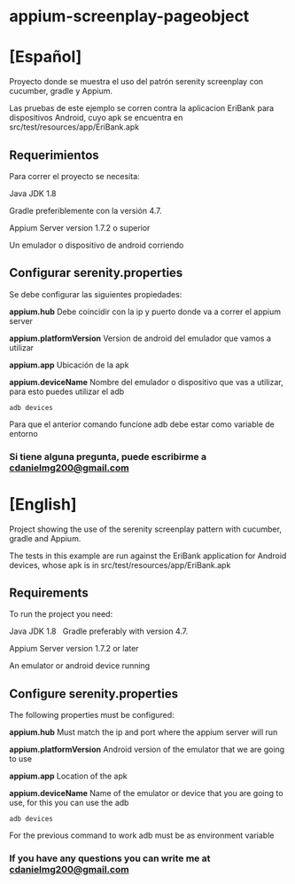 # appium-screenplay-pageobject
# [Español]

Proyecto donde se muestra el uso del patrón serenity screenplay con cucumber, gradle y Appium.

Las pruebas de este ejemplo se corren contra la aplicacion EriBank para dispositivos Android, cuyo apk se encuentra en src/test/resources/app/EriBank.apk

## Requerimientos

Para correr el proyecto se necesita:

Java JDK 1.8
 
Gradle preferiblemente con la versión 4.7.

Appium Server version 1.7.2 o superior

Un emulador o dispositivo de android corriendo

## Configurar serenity.properties

Se debe configurar las siguientes propiedades:

**appium.hub** Debe coincidir con la ip y puerto donde va a correr el appium server

**appium.platformVersion** Version de android del emulador que vamos a utilizar

**appium.app** Ubicación de la apk

**appium.deviceName** Nombre del emulador o dispositivo que vas a utilizar, para esto puedes utilizar el adb

    adb devices

Para que el anterior comando funcione adb debe estar como variable de entorno

### Si tiene alguna pregunta, puede escribirme a cdanielmg200@gmail.com

# [English]

Project showing the use of the serenity screenplay pattern with cucumber, gradle and Appium.

The tests in this example are run against the EriBank application for Android devices, whose apk is in src/test/resources/app/EriBank.apk

## Requirements

To run the project you need:

Java JDK 1.8
 
Gradle preferably with version 4.7.

Appium Server version 1.7.2 or later

An emulator or android device running

## Configure serenity.properties

The following properties must be configured:

**appium.hub** Must match the ip and port where the appium server will run

**appium.platformVersion** Android version of the emulator that we are going to use

**appium.app** Location of the apk

**appium.deviceName** Name of the emulator or device that you are going to use, for this you can use the adb

    adb devices

For the previous command to work adb must be as environment variable

### If you have any questions you can write me at cdanielmg200@gmail.com

